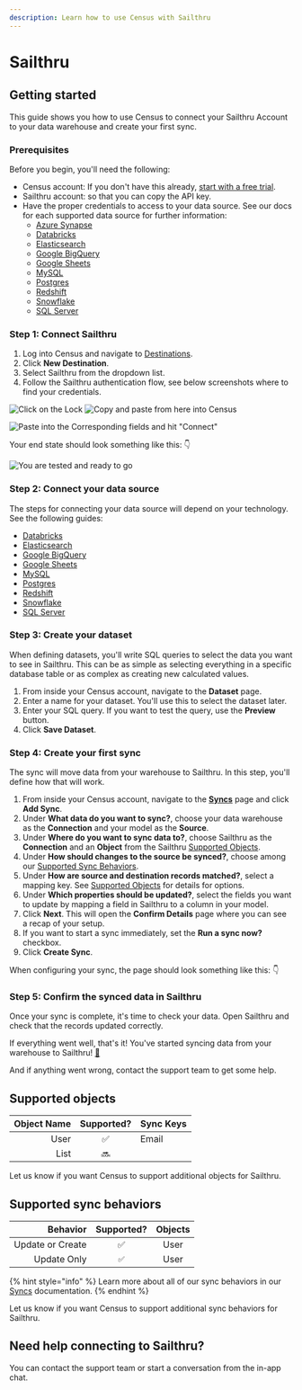 ```yaml
---
description: Learn how to use Census with Sailthru
---
```


# Sailthru

## Getting started

This guide shows you how to use Census to connect your Sailthru Account to your data warehouse and create your first sync.

### **Prerequisites**

Before you begin, you'll need the following:

* Census account: If you don't have this already, [start with a free trial](https://app.getcensus.com/).
* Sailthru account: so that you can copy the API key.
* Have the proper credentials to access to your data source. See our docs for each supported data source for further information:
  * [Azure Synapse](../sources/available-sources/azure-synapse.md)
  * [Databricks](https://docs.getcensus.com/sources/databricks)
  * [Elasticsearch](https://docs.getcensus.com/sources/elasticsearch)
  * [Google BigQuery](https://docs.getcensus.com/sources/google-bigquery)
  * [Google Sheets](https://docs.getcensus.com/sources/google-sheets)
  * [MySQL](https://docs.getcensus.com/sources/mysql)
  * [Postgres](https://docs.getcensus.com/sources/postgres)
  * [Redshift](https://docs.getcensus.com/sources/redshift)
  * [Snowflake](https://docs.getcensus.com/sources/snowflake)
  * [SQL Server](https://docs.getcensus.com/sources/sql-server)

### Step 1: Connect Sailthru

1. Log into Census and navigate to [Destinations](https://app.getcensus.com/destinations).
2. Click **New Destination**.
3. Select Sailthru from the dropdown list.
4. Follow the Sailthru authentication flow, see below screenshots where to find your credentials.

![Click on the Lock](<../.gitbook/assets/API and Postbacks Sailthru.png>) ![Copy and paste from here into Census](<../.gitbook/assets/API Key and Secret.png>)

![Paste into the Corresponding fields and hit "Connect"](<../.gitbook/assets/Census Sailthru Configuration.png>)

Your end state should look something like this: 👇

![You are tested and ready to go](<../.gitbook/assets/Sailthru Tested.png>)

### Step 2: Connect your data source

The steps for connecting your data source will depend on your technology. See the following guides:

* [Databricks](../sources/available-sources/databricks.md)
* [Elasticsearch](../sources/available-sources/elasticsearch.md)
* [Google BigQuery](../sources/available-sources/google-bigquery.md)
* [Google Sheets](google-sheets.md)
* [MySQL](../sources/available-sources/mysql.md)
* [Postgres](../sources/available-sources/postgres.md)
* [Redshift](../sources/available-sources/redshift.md)
* [Snowflake](../sources/available-sources/snowflake.md)
* [SQL Server](../sources/available-sources/sql-server.md)

### Step 3: Create your dataset

When defining datasets, you'll write SQL queries to select the data you want to see in Sailthru. This can be as simple as selecting everything in a specific database table or as complex as creating new calculated values.

1. From inside your Census account, navigate to the **Dataset** page.
2. Enter a name for your dataset. You'll use this to select the dataset later.
3. Enter your SQL query. If you want to test the query, use the **Preview** button.
4. Click **Save Dataset**.

### Step 4: Create your first sync

The sync will move data from your warehouse to Sailthru. In this step, you'll define how that will work.

1. From inside your Census account, navigate to the [**Syncs**](https://app.getcensus.com/syncs) page and click **Add Sync**.
2. Under **What data do you want to sync?**, choose your data warehouse as the **Connection** and your model as the **Source**.
3. Under **Where do you want to sync data to?**, choose Sailthru as the **Connection** and an **Object** from the Sailthru [Supported Objects](sailthru.md#supported-objects).
4. Under **How should changes to the source be synced?**, choose among our [Supported Sync Behaviors](sailthru.md#supported-sync-behaviors).
5. Under **How are source and destination records matched?**, select a mapping key. See [Supported Objects](sailthru.md#supported-objects) for details for options.
6. Under **Which properties should be updated?**, select the fields you want to update by mapping a field in Sailthru to a column in your model.
7. Click **Next**. This will open the **Confirm Details** page where you can see a recap of your setup.
8. If you want to start a sync immediately, set the **Run a sync now?** checkbox.
9. Click **Create Sync**.

When configuring your sync, the page should look something like this: 👇

### Step 5: Confirm the synced data in Sailthru

Once your sync is complete, it's time to check your data. Open Sailthru and check that the records updated correctly.

If everything went well, that's it! You've started syncing data from your warehouse to Sailthru! [🥳️](https://emojikeyboard.org/copy/Partying_Face_Emoji_%F0%9F%A5%B3%EF%B8%8F?utm_source=extlink)

And if anything went wrong, contact the support team to get some help.

## Supported objects

| **Object Name** | **Supported?** | **Sync Keys** |
| --------------: | :------------: | ------------- |
|            User |        ✅       | Email         |
|            List |       🔜       |               |

Let us know if you want Census to support additional objects for Sailthru.

## Supported sync behaviors

|     **Behavior** | **Supported?** | **Objects** |
| ---------------: | :------------: | :---------: |
| Update or Create |        ✅       |     User    |
|      Update Only |       `✅`      |     User    |

{% hint style="info" %}
Learn more about all of our sync behaviors in our [Syncs](../syncs/overview.md) documentation.
{% endhint %}

Let us know if you want Census to support additional sync behaviors for Sailthru.

## Need help connecting to Sailthru?

You can contact the support team or start a conversation from the in-app chat.
